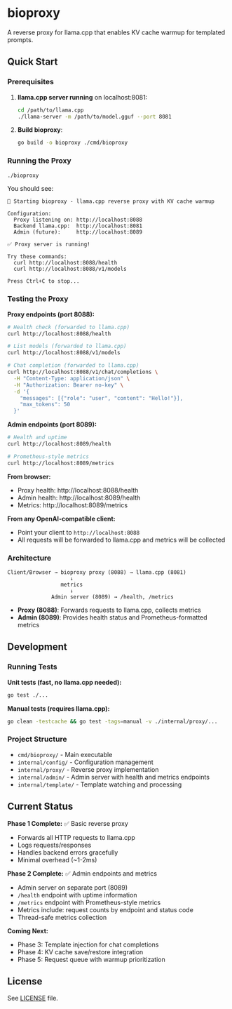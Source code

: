 # bioproxy

A reverse proxy for llama.cpp that enables KV cache warmup for templated prompts.

## Quick Start

### Prerequisites

1. **llama.cpp server running** on localhost:8081:
   ```bash
   cd /path/to/llama.cpp
   ./llama-server -m /path/to/model.gguf --port 8081
   ```

2. **Build bioproxy**:
   ```bash
   go build -o bioproxy ./cmd/bioproxy
   ```

### Running the Proxy

```bash
./bioproxy
```

You should see:
```
🚀 Starting bioproxy - llama.cpp reverse proxy with KV cache warmup

Configuration:
  Proxy listening on: http://localhost:8088
  Backend llama.cpp:  http://localhost:8081
  Admin (future):     http://localhost:8089

✅ Proxy server is running!

Try these commands:
  curl http://localhost:8088/health
  curl http://localhost:8088/v1/models

Press Ctrl+C to stop...
```

### Testing the Proxy

**Proxy endpoints (port 8088):**
```bash
# Health check (forwarded to llama.cpp)
curl http://localhost:8088/health

# List models (forwarded to llama.cpp)
curl http://localhost:8088/v1/models

# Chat completion (forwarded to llama.cpp)
curl http://localhost:8088/v1/chat/completions \
  -H "Content-Type: application/json" \
  -H "Authorization: Bearer no-key" \
  -d '{
    "messages": [{"role": "user", "content": "Hello!"}],
    "max_tokens": 50
  }'
```

**Admin endpoints (port 8089):**
```bash
# Health and uptime
curl http://localhost:8089/health

# Prometheus-style metrics
curl http://localhost:8089/metrics
```

**From browser:**
- Proxy health: http://localhost:8088/health
- Admin health: http://localhost:8089/health
- Metrics: http://localhost:8089/metrics

**From any OpenAI-compatible client:**
- Point your client to `http://localhost:8088`
- All requests will be forwarded to llama.cpp and metrics will be collected

### Architecture

```
Client/Browser → bioproxy proxy (8088) → llama.cpp (8081)
                    ↓
                 metrics
                    ↓
              Admin server (8089) → /health, /metrics
```

- **Proxy (8088)**: Forwards requests to llama.cpp, collects metrics
- **Admin (8089)**: Provides health status and Prometheus-formatted metrics

## Development

### Running Tests

**Unit tests (fast, no llama.cpp needed):**
```bash
go test ./...
```

**Manual tests (requires llama.cpp):**
```bash
go clean -testcache && go test -tags=manual -v ./internal/proxy/...
```

### Project Structure

- `cmd/bioproxy/` - Main executable
- `internal/config/` - Configuration management
- `internal/proxy/` - Reverse proxy implementation
- `internal/admin/` - Admin server with health and metrics endpoints
- `internal/template/` - Template watching and processing

## Current Status

**Phase 1 Complete:** ✅ Basic reverse proxy
- Forwards all HTTP requests to llama.cpp
- Logs requests/responses
- Handles backend errors gracefully
- Minimal overhead (~1-2ms)

**Phase 2 Complete:** ✅ Admin endpoints and metrics
- Admin server on separate port (8089)
- `/health` endpoint with uptime information
- `/metrics` endpoint with Prometheus-style metrics
- Metrics include: request counts by endpoint and status code
- Thread-safe metrics collection

**Coming Next:**
- Phase 3: Template injection for chat completions
- Phase 4: KV cache save/restore integration
- Phase 5: Request queue with warmup prioritization

## License

See [LICENSE](LICENSE) file.